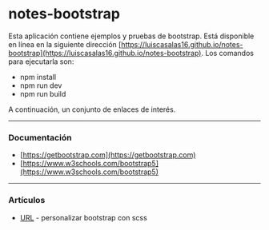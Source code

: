 # notes-bootstrap

Esta aplicación contiene ejemplos y pruebas de bootstrap. Está disponible en línea en la siguiente dirección [https://luiscasalas16.github.io/notes-bootstrap](https://luiscasalas16.github.io/notes-bootstrap). Los comandos para ejecutarla son:
- npm install
- npm run dev
- npm run build

A continuación, un conjunto de enlaces de interés.

---
### Documentación
- [https://getbootstrap.com](https://getbootstrap.com)
- [https://www.w3schools.com/bootstrap5](https://www.w3schools.com/bootstrap5)

---
### Artículos
- [URL](https://www.freecodecamp.org/news/how-to-customize-bootstrap-with-sass) - personalizar bootstrap con scss